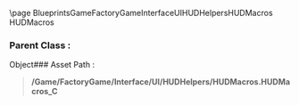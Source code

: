 \page BlueprintsGameFactoryGameInterfaceUIHUDHelpersHUDMacros HUDMacros
### Parent Class :
Object### Asset Path :
<b><blockquote>/Game/FactoryGame/Interface/UI/HUDHelpers/HUDMacros.HUDMacros_C</blockquote></b>
